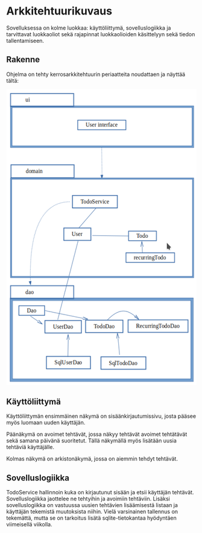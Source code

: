 # Arkkitehtuurikuvaus

Sovelluksessa on kolme luokkaa: käyttöliittymä, sovelluslogiikka ja tarvittavat luokkaoliot sekä rajapinnat luokkaolioiden käsittelyyn sekä tiedon tallentamiseen.

## Rakenne

Ohjelma on tehty kerrosarkkitehtuurin periaatteita noudattaen ja näyttää tältä:

![rakennekuva](media/Arkkitehtuuri.png)

## Käyttöliittymä

Käyttöliittymän ensimmäinen näkymä on sisäänkirjautumissivu, josta pääsee myös luomaan uuden käyttäjän.

Päänäkymä on avoimet tehtävät, jossa näkyy tehtävät avoimet tehtätävät sekä samana päivänä suoritetut. Tällä näkymällä myös lisätään uusia tehtäviä käyttäjälle.

Kolmas näkymä on arkistonäkymä, jossa on aiemmin tehdyt tehtävät.

## Sovelluslogiikka 

TodoService hallinnoin kuka on kirjautunut sisään ja etsii käyttäjän tehtävät. Sovelluslogiikka jaottelee ne tehtyihin ja avoimiin tehtäviin. Lisäksi sovelluslogiikka on vastuussa uusien tehtävien lisäämisestä listaan ja käyttäjän tekemistä muutoksista niihin. Vielä varsinainen tallennus on tekemättä, mutta se on tarkoitus lisätä sqlite-tietokantaa hyödyntäen viimeisellä viikolla.